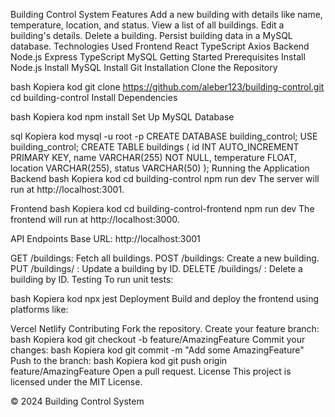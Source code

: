 Building Control System
Features
Add a new building with details like name, temperature, location, and status.
View a list of all buildings.
Edit a building's details.
Delete a building.
Persist building data in a MySQL database.
Technologies Used
Frontend
React
TypeScript
Axios
Backend
Node.js
Express
TypeScript
MySQL
Getting Started
Prerequisites
Install Node.js
Install MySQL
Install Git
Installation
Clone the Repository

bash
Kopiera kod
git clone https://github.com/aleber123/building-control.git
cd building-control
Install Dependencies

bash
Kopiera kod
npm install
Set Up MySQL Database

sql
Kopiera kod
mysql -u root -p
CREATE DATABASE building_control;
USE building_control;
CREATE TABLE buildings (
    id INT AUTO_INCREMENT PRIMARY KEY,
    name VARCHAR(255) NOT NULL,
    temperature FLOAT,
    location VARCHAR(255),
    status VARCHAR(50)
);
Running the Application
Backend
bash
Kopiera kod
cd building-control
npm run dev
The server will run at http://localhost:3001.

Frontend
bash
Kopiera kod
cd building-control-frontend
npm run dev
The frontend will run at http://localhost:3000.

API Endpoints
Base URL: http://localhost:3001

GET /buildings: Fetch all buildings.
POST /buildings: Create a new building.
PUT /buildings/
: Update a building by ID.
DELETE /buildings/
: Delete a building by ID.
Testing
To run unit tests:

bash
Kopiera kod
npx jest
Deployment
Build and deploy the frontend using platforms like:

Vercel
Netlify
Contributing
Fork the repository.
Create your feature branch:
bash
Kopiera kod
git checkout -b feature/AmazingFeature
Commit your changes:
bash
Kopiera kod
git commit -m "Add some AmazingFeature"
Push to the branch:
bash
Kopiera kod
git push origin feature/AmazingFeature
Open a pull request.
License
This project is licensed under the MIT License.

© 2024 Building Control System
